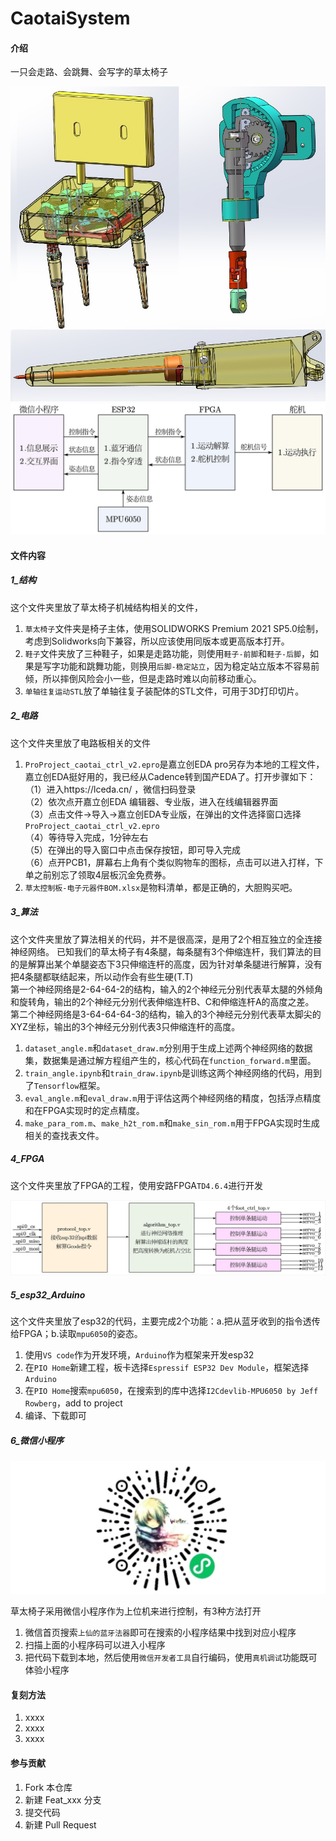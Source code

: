 # CaotaiSystem

#### 介绍
一只会走路、会跳舞、会写字的草太椅子

<img src='6_微信小程序/weixin_little_program/images/beauty.jpg'/>
<img src='5_esp32_Arduino/system.jpg'/>

#### 文件内容

##### 1_结构

这个文件夹里放了草太椅子机械结构相关的文件，
1.  `草太椅子`文件夹是椅子主体，使用SOLIDWORKS Premium 2021 SP5.0绘制，考虑到Solidworks向下兼容，所以应该使用同版本或更高版本打开。
2.  `鞋子`文件夹放了三种鞋子，如果是走路功能，则使用`鞋子-前脚`和`鞋子-后脚`，如果是写字功能和跳舞功能，则换用`后脚-稳定站立`，因为稳定站立版本不容易前倾，所以摔倒风险会小一些，但是走路时难以向前移动重心。
3.  `单轴往复运动STL`放了单轴往复子装配体的STL文件，可用于3D打印切片。

##### 2_电路

这个文件夹里放了电路板相关的文件
1.  `ProProject_caotai_ctrl_v2.epro`是嘉立创EDA pro另存为本地的工程文件，嘉立创EDA挺好用的，我已经从Cadence转到国产EDA了。打开步骤如下：     
（1）进入https://lceda.cn/ ，微信扫码登录     
（2）依次点开嘉立创EDA 编辑器、专业版，进入在线编辑器界面     
（3）点击文件->导入->嘉立创EDA专业版，在弹出的文件选择窗口选择`ProProject_caotai_ctrl_v2.epro`     
（4）等待导入完成，1分钟左右     
（5）在弹出的导入窗口中点击保存按钮，即可导入完成     
（6）点开PCB1，屏幕右上角有个类似购物车的图标，点击可以进入打样，下单之前别忘了领取4层板沉金免费券。
2.  `草太控制板-电子元器件BOM.xlsx`是物料清单，都是正确的，大胆购买吧。

##### 3_算法

这个文件夹里放了算法相关的代码，并不是很高深，是用了2个相互独立的全连接神经网络。
已知我们的草太椅子有4条腿，每条腿有3个伸缩连杆，我们算法的目的是解算出某个单腿姿态下3只伸缩连杆的高度，因为针对单条腿进行解算，没有把4条腿都联结起来，所以动作会有些生硬(T.T)     
第一个神经网络是2-64-64-2的结构，输入的2个神经元分别代表草太腿的外倾角和旋转角，输出的2个神经元分别代表伸缩连杆B、C和伸缩连杆A的高度之差。     
第二个神经网络是3-64-64-64-3的结构，输入的3个神经元分别代表草太脚尖的XYZ坐标，输出的3个神经元分别代表3只伸缩连杆的高度。
1.  `dataset_angle.m`和`dataset_draw.m`分别用于生成上述两个神经网络的数据集，数据集是通过解方程组产生的，核心代码在`function_forward.m`里面。
2.  `train_angle.ipynb`和`train_draw.ipynb`是训练这两个神经网络的代码，用到了`Tensorflow`框架。
3.  `eval_angle.m`和`eval_draw.m`用于评估这两个神经网络的精度，包括浮点精度和在FPGA实现时的定点精度。
4.  `make_para_rom.m`、`make_h2t_rom.m`和`make_sin_rom.m`用于FPGA实现时生成相关的查找表文件。

##### 4_FPGA

这个文件夹里放了FPGA的工程，使用安路FPGA`TD4.6.4`进行开发

<img src='4_FPGA/fpga_system.jpg'/>

##### 5_esp32_Arduino

这个文件夹里放了esp32的代码，主要完成2个功能：a.把从蓝牙收到的指令透传给FPGA；b.读取`mpu6050`的姿态。
1.  使用`VS code`作为开发环境，`Arduino`作为框架来开发esp32
2.  在`PIO Home`新建工程，板卡选择`Espressif ESP32 Dev Module`，框架选择`Arduino`
3.  在`PIO Home`搜索`mpu6050`，在搜索到的库中选择`I2Cdevlib-MPU6050 by Jeff Rowberg`，add to project
4.  编译、下载即可

##### 6_微信小程序

<img src='6_微信小程序/小程序码.jpg'/>

草太椅子采用微信小程序作为上位机来进行控制，有3种方法打开
1.  微信首页搜索`上仙的蓝牙法器`即可在搜索的小程序结果中找到对应小程序
2.  扫描上面的小程序码可以进入小程序
3.  把代码下载到本地，然后使用`微信开发者工具`自行编码，使用`真机调试`功能既可体验小程序

#### 复刻方法













1.  xxxx
2.  xxxx
3.  xxxx

#### 参与贡献

1.  Fork 本仓库
2.  新建 Feat_xxx 分支
3.  提交代码
4.  新建 Pull Request


